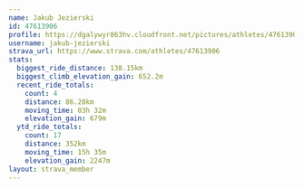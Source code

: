 ```yaml
---
name: Jakub Jezierski
id: 47613906
profile: https://dgalywyr863hv.cloudfront.net/pictures/athletes/47613906/14681924/1/large.jpg
username: jakub-jezierski
strava_url: https://www.strava.com/athletes/47613906
stats:
  biggest_ride_distance: 138.15km
  biggest_climb_elevation_gain: 652.2m
  recent_ride_totals:
    count: 4
    distance: 86.28km
    moving_time: 03h 32m
    elevation_gain: 679m
  ytd_ride_totals:
    count: 17
    distance: 352km
    moving_time: 15h 35m
    elevation_gain: 2247m
layout: strava_member
--- 
```

